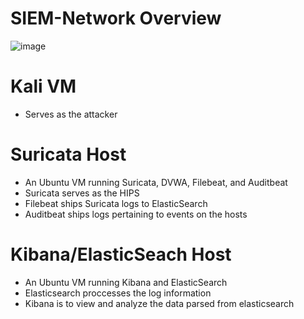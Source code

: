 # SIEM-Network Overview
![image](https://github.com/goodopsec/SIEM-Network/assets/37912203/b8ef674c-7609-4a57-9871-4dd385c27e09)

# Kali VM
- Serves as the attacker

# Suricata Host
- An Ubuntu VM running Suricata, DVWA, Filebeat, and Auditbeat
- Suricata serves as the HIPS
- Filebeat ships Suricata logs to ElasticSearch
- Auditbeat ships logs pertaining to events on the hosts

# Kibana/ElasticSeach Host
- An Ubuntu VM running Kibana and ElasticSearch
- Elasticsearch proccesses the log information
- Kibana is to view and analyze the data parsed from elasticsearch
